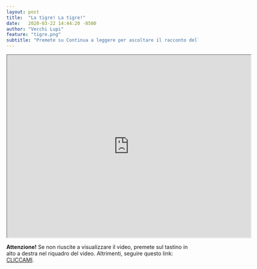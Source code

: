```yaml
---
layout: post
title:  "La tigre! La tigre!"
date:   2020-03-22 14:44:20 -0500
author: "Vecchi Lupi"
feature: "tigre.png"
subtitle: "Premete su Continua a leggere per ascoltare il racconto della tigre!"
---
```


<div align="center">
<iframe src="https://drive.google.com/file/d/1WxE0TzH-BhX4yD9J-fr_Il3GVBEU1tIh/preview" width="640" height="480"></iframe>
</div>
<p>
<b>Attenzione!</b> Se non riuscite a visualizzare il video, premete sul tastino in alto a destra nel riquadro del video. Altrimenti, seguire questo link: <a href="https://drive.google.com/file/d/1WxE0TzH-BhX4yD9J-fr_Il3GVBEU1tIh/preview" target="_blank">CLICCAMI</a>.</p>

[jekyll-docs]: https://jekyllrb.com/docs/home
[jekyll-gh]:   https://github.com/jekyll/jekyll
[jekyll-talk]: https://talk.jekyllrb.com/
